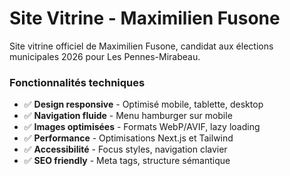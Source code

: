 # Site Vitrine - Maximilien Fusone

Site vitrine officiel de Maximilien Fusone, candidat aux élections municipales 2026 pour Les Pennes-Mirabeau.

### Fonctionnalités techniques

- ✅ **Design responsive** - Optimisé mobile, tablette, desktop
- ✅ **Navigation fluide** - Menu hamburger sur mobile
- ✅ **Images optimisées** - Formats WebP/AVIF, lazy loading
- ✅ **Performance** - Optimisations Next.js et Tailwind
- ✅ **Accessibilité** - Focus styles, navigation clavier
- ✅ **SEO friendly** - Meta tags, structure sémantique